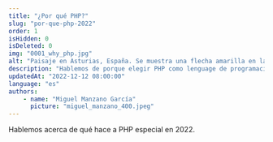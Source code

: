 ```yaml
---
title: "¿Por qué PHP?"
slug: "por-que-php-2022"
order: 1
isHidden: 0
isDeleted: 0
img: "0001_why_php.jpg"
alt: "Paisaje en Asturias, España. Se muestra una flecha amarilla en la imagen."
description: "Hablemos de porque elegir PHP como lenguage de programación en 2022."
updatedAt: "2022-12-12 08:00:00"
language: "es"
authors:
    - name: "Miguel Manzano García"
      picture: "miguel_manzano_400.jpeg"
---
```


Hablemos acerca de qué hace a PHP especial en 2022.
